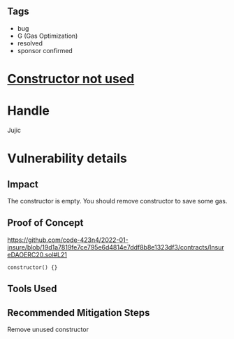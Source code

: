 ## Tags

- bug
- G (Gas Optimization)
- resolved
- sponsor confirmed

# [Constructor not used](https://github.com/code-423n4/2022-01-insure-findings/issues/240) 

# Handle

Jujic


# Vulnerability details

## Impact
The constructor is empty. You should remove constructor to save some gas.

## Proof of Concept
https://github.com/code-423n4/2022-01-insure/blob/19d1a7819fe7ce795e6d4814e7ddf8b8e1323df3/contracts/InsureDAOERC20.sol#L21
```
constructor() {}
```

## Tools Used

## Recommended Mitigation Steps
Remove unused constructor


